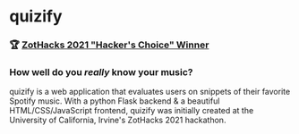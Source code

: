 # quizify

### :trophy: [ZotHacks 2021 "Hacker's Choice" Winner](https://devpost.com/software/quizify-6detoa)

### How well do you *really* know your music?
quizify is a web application that evaluates users on snippets of their favorite Spotify music.
With a python Flask backend & a beautiful HTML/CSS/JavaScript frontend, quizify was initially created at the University of California, Irvine's ZotHacks 2021 hackathon.

